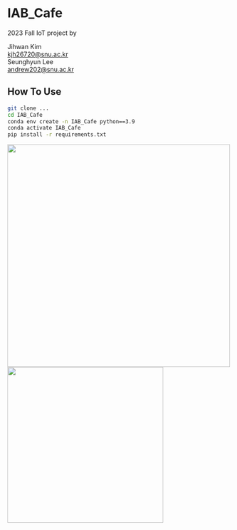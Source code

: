 # IAB_Cafe
2023 Fall IoT project by

Jihwan Kim  
kjh26720@snu.ac.kr  
Seunghyun Lee  
andrew202@snu.ac.kr  

## How To Use
```bash
git clone ...
cd IAB_Cafe
conda env create -n IAB_Cafe python==3.9
conda activate IAB_Cafe
pip install -r requirements.txt
```
<img  width="500" src="https://github.com/Jjihwan/IAB_Cafe/assets/61352943/721eca61-bcae-4ccb-973d-00ab848330f1">
<img width="350" src="https://github.com/Jjihwan/IAB_Cafe/assets/63445348/eadb4d08-8224-4114-b52d-1881f6bd5c21">
